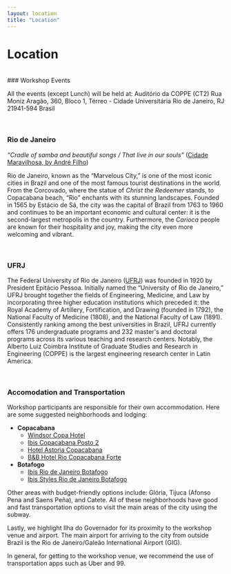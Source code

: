 ```yaml
---
layout: location
title: "Location"
---
```


# Location

<br>
### Workshop Events

All the events (except Lunch) will be held at:
	Auditório da COPPE (CT2)
	Rua Moniz Aragão, 360, Bloco 1, Térreo - Cidade Universitária
	Rio de Janeiro, RJ
	21941-594
	Brasil

<br>

### Rio de Janeiro

_“Cradle of samba and beautiful songs / That live in our souls”_ ([Cidade Maravilhosa, by André Filho](https://www.youtube.com/watch?v=UKBukXgT_ps))

Rio de Janeiro, known as the “Marvelous City,” is one of the most iconic cities in Brazil and one of the most famous tourist destinations in the world. From the Corcovado, where the statue of _Christ the Redeemer_ stands, to Copacabana beach, “Rio” enchants with its stunning landscapes. Founded in 1565 by Estácio de Sá, the city was the capital of Brazil from 1763 to 1960 and continues to be an important economic and cultural center: it is the second-largest metropolis in the country.  Furthermore, the _Carioca_ people are known for their hospitality and joy, making the city even more welcoming and vibrant.

<br>

### UFRJ

The Federal University of Rio de Janeiro ([UFRJ](https://ufrj.br/en/)) was founded in 1920 by President Epitácio Pessoa.  Initially named the “University of Rio de Janeiro,” UFRJ brought together the fields of Engineering, Medicine, and Law by incorporating three higher education institutions which preceded it: the Royal Academy of Artillery, Fortification, and Drawing (founded in 1792), the National Faculty of Medicine (1808), and the National Faculty of Law (1891). Consistently ranking among the best universities in Brazil, UFRJ currently offers 176 undergraduate programs and 232 master's and doctoral programs across its various teaching and research centers. Notably, the Alberto Luiz Coimbra Institute of Graduate Studies and Research in Engineering (COPPE) is the largest engineering research center in Latin America.

<br>

### Accomodation and Transportation

Workshop participants are responsible for their own accommodation. Here are some suggested neighborhoods and lodging:
* **Copacabana**
	- [Windsor Copa Hotel](https://windsorhoteis.com/hotel/windsor-copa/)
	- [Ibis Copacabana Posto 2](https://all.accor.com/hotel/6497/index.en.shtml)
	- [Hotel Astoria Copacabana](https://astoria.com.br/)
	- [B&B Hotel Rio Copacabana Forte](https://www.hotel-bb.com/en/hotel/rio-de-janeiro-copacabana-forte)
* **Botafogo**
	- [Ibis Rio de Janeiro Botafogo](https://all.accor.com/hotel/7547/index.pt.shtml)
	- [Ibis Styles Rio de Janeiro Botafogo](https://all.accor.com/hotel/B2Z6/index.en.shtml)

Other areas with budget-friendly options include: Glória, Tijuca (Afonso Pena and Saens Peña), and Catete. All of these neighborhoods have good and fast transportation options to visit the main areas of the city using the subway.

Lastly, we highlight Ilha do Governador for its proximity to the workshop venue and airport. The main airport for arriving to the city from outside Brazil is the Rio de Janeiro/Galeão International Airport (GIG).

In general, for getting to the workshop venue, we recommend the use of transportation apps such as Uber and 99.

<br>
